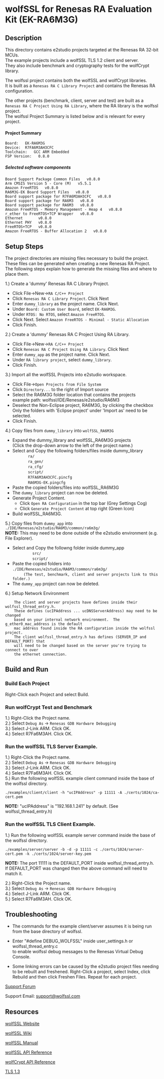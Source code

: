 wolfSSL for Renesas RA Evaluation Kit (EK-RA6M3G)
=================================================

## Description

This directory contains e2studio projects targeted at the Renesas RA 32-bit MCUs.\
The example projects include a wolfSSL TLS 1.2 client and server.\
They also include benchmark and cryptography tests for the wolfCrypt library.

The wolfssl project contains both the wolfSSL and wolfCrypt libraries.\
It is built as a `Renesas RA C Library Project` and contains the Renesas RA\
configuration.

The other projects (benchmark, client, server and test) are built as a\
`Renesas RA C Project Using RA Library`, where the RA library is the wolfssl project.\
The wolfssl Project Summary is listed below and is relevant for every project.

#### Project Summary

`Board:   EK-RA6M3G`\
`Device:  R7FA6M3AH3CFC`\
`Toolchain:   GCC ARM Embedded`\
`FSP Version:   0.8.0`

##### Selected software components

`Board Support Package Common Files   v0.8.0`\
`Arm CMSIS Version 5 - Core (M)   v5.5.1`\
`Amazon FreeRTOS   v0.8.0`\
`RA6M3G-EK Board Support Files   v0.8.0`\
`Board support package for R7FA6M3AH3CFC   v0.8.0`\
`Board support package for RA6M3   v0.8.0`\
`Board support package for RA6M3   v0.8.0`\
`Amazon FreeRTOS - Memory Management - Heap 4   v0.8.0`\
`r_ether to FreeRTOS+TCP Wrapper   v0.8.0`\
`Ethernet       v0.8.0`\
`Ethernet PHY   v0.8.0`\
`FreeRTOS+TCP   v0.8.0`\
`Amazon FreeRTOS - Buffer Allocation 2   v0.8.0`


## Setup Steps

The project directories are missing files necessary to build the project.\
These files can be generated when creating a new Renesas RA Project.\
The following steps explain how to generate the missing files and where to place them.

1.) Create a 'dummy' Renesas RA C Library Project.
   + Click File->New->`RA C/C++ Project`
   + Click `Renesas RA C Library Project`. Click Next
   + Enter `dummy_library` as the project name. Click Next.
   + Under `Board: Custom User Board`, select `EK-RA6M3G`.
   + Under `RTOS: No RTOS`, select `Amazon FreeRTOS`.
   + Click Next. Select `Amazon FreeRTOS - Minimal - Static Allocation`
   + Click Finish.

2.) Create a 'dummy' Renesas RA C Project Using RA Library.
   + Click File->New->`RA C/C++ Project`
   + Click `Renesas RA C Project Using RA Library`. Click Next
   + Enter `dummy_app` as the project name. Click Next.
   + Under `RA library project`, select `dummy_library`.
   + Click Finish.

3.) Import all the wolfSSL Projects into e2studio workspace.
   + Click File->`Open Projects from File System`
   + Click `Directory...` to the right of Import source
   + Select the RA6M3G folder location that contains the projects\
      example path: wolfssl/IDE/Renesas/e2studio/RA6M3
   + Deselect the Non-Eclipse project, RA6M3G, by clicking the checkbox\
      Only the folders with 'Eclipse project' under 'Import as' need to be selected.
  + Click Finish.

4.) Copy files from `dummy_library` into `wolfSSL_RA6M3G`
   + Expand the dummy_library and wolfSSL_RA6M3G projects\
     (Click the drop-down arrow to the left of the project name.)
   + Select and Copy the following folders/files inside dummy_library\
`       ra/`\
`       ra_gen/`\
`       ra_cfg/`\
`       script/`\
`       R7FA6M3AH3CFC.pincfg`\
`       RA6M3G-EK.pingcfg`
   + Paste the copied folders/files into wolfSSL_RA6M3G
   + The `dummy_library` project can now be deleted.
   + Generate Project Content.
     + Click `Open RA Configuration` in the top bar (Grey Settings Cog)
     + Click `Generate Project Content` at top right (Green Icon)
   + Build wolfSSL_RA6M3G.

5.) Copy files from `dummy_app` into `./IDE/Renesas/e2studio/RA6M3/common/ra6m3g/`\
    **NOTE:** This may need to be done outside of the e2studio environment (e.g. File Explorer).
   + Select and Copy the followng folder inside dummy_app\
`         src/`\
`         script/`
   + Paste the copied folders into `./IDE/Renesas/e2studio/RA6M3/common/ra6m3g/`\
`     (The test, benchmark, client and server projects link to this folder.)`
   + The `dummy_app` project can now be deleted.

6.) Setup Network Environment

        The client and server projects have defines inside their wolfssl_thread_entry.h.
        These defines (ucIPAddress ... ucDNSServerAddress) may need to be changed
        based on your internal network environment.  The g_ether0_mac_address is the default
        mac address found inside the RA configuration inside the wolfssl project.
        The client wolfssl_thread_entry.h has defines (SERVER_IP and DEFAULT_PORT) that
        will need to be changed based on the server you're trying to connect to over
        the ethernet connection.

## Build and Run

### Build Each Project
Right-Click each Project and select Build.

### Run wolfCrypt Test and Benchmark
1.) Right-Click the Project name.\
2.) Select `Debug As` -> `Renesas GDB Hardware Debugging`\
3.) Select J-Link ARM. Click OK.\
4.) Select R7Fa6M3AH. Click OK.

### Run the wolfSSL TLS Server Example.
1.) Right-Click the Project name.\
2.) Select `Debug As` -> `Renesas GDB Hardware Debugging`\
3.) Select J-Link ARM. Click OK.\
4.) Select R7Fa6M3AH. Click OK.\
5.) Run the following wolfSSL example client command inside the base of the wolfssl directory.

```
./examples/client/client -h "ucIPAddress" -p 11111 -A ./certs/1024/ca-cert.pem
```
**NOTE:** "ucIPAddress" is "192.168.1.241" by default. (See wolfssl_thread_entry.h)

### Run the wolfSSL TLS Client Example.
 1.) Run the following wolfSSL example server command inside the base of the wolfssl directory.

```
./examples/server/server -b -d -p 11111 -c ./certs/1024/server-cert.pem -k ./certs/1024/server-key.pem
```
**NOTE:** The port 11111 is the DEFAULT_PORT inside wolfssl_thread_entry.h.\
If DEFAULT_PORT was changed then the above command will need to match it.

 2.) Right-Click the Project name.\
 3.) Select `Debug As` -> `Renesas GDB Hardware Debugging`\
 4.) Select J-Link ARM. Click OK.\
 5.) Select R7Fa6M3AH. Click OK.


## Troubleshooting

* The commands for the example client/server assumes it is being run from the
  base directory of wolfssl.

* Enter "#define DEBUG_WOLFSSL" inside user_settings.h or wolfssl_thread_entry.c\
   to enable wolfssl debug messages to the Renesas Virtual Debug Console.
   
* Some linking errors can be caused by the e2studio project files needing to be rebuilt and freshened.
Right-Click a project, select Index, click Rebuild and then click Freshen Files. Repeat for each project.

[Support Forum](https://www.wolfssl.com/forums/)

Support Email: support@wolfssl.com


## Resources

[wolfSSL Website](https://www.wolfssl.com/)

[wolfSSL Wiki](https://github.com/wolfSSL/wolfssl/wiki)

[wolfSSL Manual](https://wolfssl.com/wolfSSL/Docs-wolfssl-manual-toc.html)

[wolfSSL API Reference](https://wolfssl.com/wolfSSL/Docs-wolfssl-manual-17-wolfssl-api-reference.html)

[wolfCrypt API Reference](https://wolfssl.com/wolfSSL/Docs-wolfssl-manual-18-wolfcrypt-api-reference.html)

[TLS 1.3](https://www.wolfssl.com/docs/tls13/)
